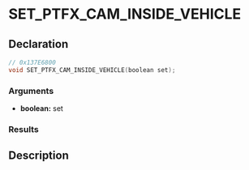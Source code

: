 # SET_PTFX_CAM_INSIDE_VEHICLE

## Declaration
```cpp
// 0x137E6800
void SET_PTFX_CAM_INSIDE_VEHICLE(boolean set);
```

### Arguments
- **boolean:** set

### Results

## Description
